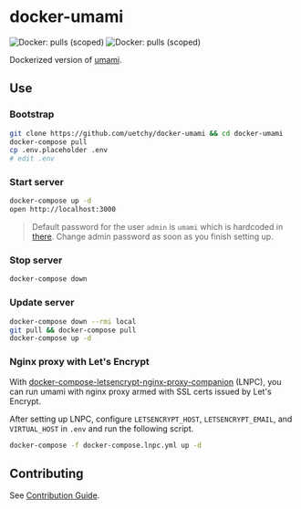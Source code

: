 # docker-umami

![Docker: pulls (scoped)](https://badgen.net/docker/pulls/uetchy/umami)
![Docker: pulls (scoped)](https://badgen.net/docker/size/uetchy/umami)

Dockerized version of [umami](https://github.com/mikecao/umami).

## Use

### Bootstrap

```bash
git clone https://github.com/uetchy/docker-umami && cd docker-umami
docker-compose pull
cp .env.placeholder .env
# edit .env
```

### Start server

```bash
docker-compose up -d
open http://localhost:3000
```

> Default password for the user `admin` is `umami` which is hardcoded in [there](https://github.com/mikecao/umami/blob/72065d0a0924977b78cdf4fba85775ae254bf960/sql/schema.postgresql.sql#L72). Change admin password as soon as you finish setting up.

### Stop server

```bash
docker-compose down
```

### Update server

```bash
docker-compose down --rmi local
git pull && docker-compose pull
docker-compose up -d
```

### Nginx proxy with Let's Encrypt

With [docker-compose-letsencrypt-nginx-proxy-companion](https://github.com/evertramos/docker-compose-letsencrypt-nginx-proxy-companion) (LNPC), you can run umami with nginx proxy armed with SSL certs issued by Let's Encrypt.

After setting up LNPC, configure `LETSENCRYPT_HOST`, `LETSENCRYPT_EMAIL`, and `VIRTUAL_HOST` in `.env` and run the following script.

```bash
docker-compose -f docker-compose.lnpc.yml up -d
```

## Contributing

See [Contribution Guide](./CONTRIBUTING.md).
